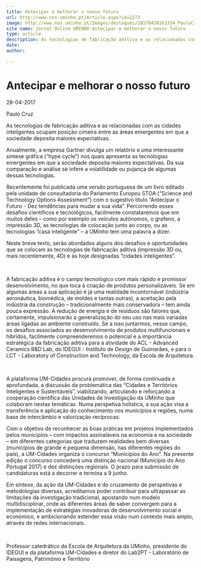 ```yaml
---
title: Antecipar e melhorar o nosso futuro
url: http://www.nos.uminho.pt/Article.aspx?id=2273
image: http://www.nos.uminho.pt/Images/destaques/20170428163324_PauloCruz.jpg
site name: Jornal Online UMINHO Antecipar e melhorar o nosso futuro
type: article
description: As tecnologias de fabricação aditiva e as relacionadas com as cidades inteligentes ocupam posição cimeira entre as áreas emergentes em que a sociedade deposita maiores expectativas.
date: 
author: 

---
```

# Antecipar e melhorar o nosso futuro


28-04-2017

Paulo Cruz

As tecnologias de fabricação aditiva e as relacionadas com as cidades inteligentes ocupam posição cimeira entre as áreas emergentes em que a sociedade deposita maiores expectativas.

Anualmente, a empresa Gartner divulga um relatório e uma interessante síntese gráfica (“hype cycle”) nos quais apresenta as tecnologias emergentes em que a sociedade deposita maiores expectativas. Da sua comparação e análise se infere a volatilidade ou pujança de algumas dessas tecnologias.

Recentemente foi publicada uma versão portuguesa de um livro editado pela unidade de consultadoria do Parlamento Europeu STOA (“Science and Technology Options Assessment”) com o sugestivo título “Antecipar o Futuro - Dez tendências para mudar a sua vida”. Percorrendo esses desafios científicos e tecnológicos, facilmente constataremos que em muitos deles – como por exemplo os veículos autónomos, o grafeno, a impressão 3D, as tecnologias de colocação junto ao corpo, ou as tecnologias “casa inteligente” – a UMinho tem uma palavra a dizer.

Neste breve texto, serão abordados alguns dos desafios e oportunidades que se colocam às tecnologias de fabricação aditiva (impressão 3D ou, mais recentemente, 4D) e às hoje designadas “cidades inteligentes”.

 

A fabricação aditiva é o campo tecnológico com mais rápido e promissor desenvolvimento, no que toca à criação de produtos personalizáveis. Se em algumas áreas a sua aplicação é já uma realidade incontornável (indústria aeronáutica, biomédica, de moldes e tantas outras), a aceitação pela indústria da construção – tradicionalmente mais conservadora – tem ainda pouca expressão. A redução de energia e de resíduos são fatores que, certamente, impulsionarão a generalização do seu uso nas mais variadas áreas ligadas ao ambiente construído. Se a isso juntarmos, nesse campo, os desafios associados ao desenvolvimento de produtos multifuncionais e híbridos, facilmente compreenderemos o potencial e a importância estratégica da fabricação aditiva para a atividade do ACL - Advanced Ceramics R&D Lab, do IDEGUI - Instituto de Design de Guimarães, e para o LCT - Laboratory of Construction and Technology, da Escola de Arquitetura.

 

A plataforma UM-Cidades procura promover, de forma continuada e aprofundada, a discussão da problemática das “Cidades e Territórios Inteligentes e Sustentáveis”, viabilizando, articulando e reforçando a cooperação científica das Unidades de Investigação da UMinho que colaboram nestas temáticas. Numa perspetiva holística, a sua ação visa a transferência e aplicação do conhecimento nos municípios e regiões, numa base de intercâmbio e valorização recíprocas. 

Com o objetivo de reconhecer as boas práticas em projetos implementados pelos municípios – com impactos assinaláveis na economia e na sociedade – em diferentes categorias que traduzem realidades bem diversas (municípios de grande e pequena dimensão, nas diferentes regiões do país), a UM-Cidades organiza o concurso “Municípios do Ano”. Na presente edição o concurso concederá uma distinção nacional (Município do Ano Portugal 2017) e dez distinções regionais. O prazo para submissão de candidaturas está a decorrer e termina a 9 junho. 
 

Em síntese, da ação da UM-Cidades e do cruzamento de perspetivas e metodologias diversas, acreditamos poder contribuir para ultrapassar as limitações da investigação tradicional, apostando num modelo multidisciplinar, onde as diferentes áreas de saber convergem para a implementação de estratégias inovadoras de desenvolvimento social e económico, e ambicionando estender essa visão num contexto mais amplo, através de redes internacionais. 

 

Professor catedrático da Escola de Arquitetura da UMinho, presidente do IDEGUI e da plataforma UM-Cidades e diretor do Lab2PT - Laboratório de Paisagens, Património e Território

